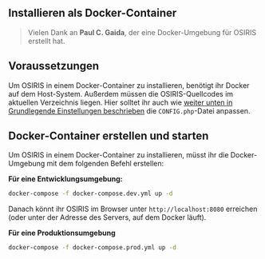 
## Installieren als Docker-Container

> Vielen Dank an **Paul C. Gaida**, der eine Docker-Umgebung für OSIRIS erstellt hat.
 
## Voraussetzungen

Um OSIRIS in einem Docker-Container zu installieren, benötigt ihr Docker auf dem Host-System. Außerdem müssen die OSIRIS-Quellcodes im aktuellen Verzeichnis liegen. Hier solltet ihr auch wie [weiter unten in Grundlegende Einstellungen beschrieben](../configure/index.md) die `CONFIG.php`-Datei anpassen.
 


## Docker-Container erstellen und starten

Um OSIRIS in einem Docker-Container zu installieren, müsst ihr die Docker-Umgebung mit dem folgenden Befehl erstellen:
 


**Für eine Entwicklungsumgebung:**

```bash
docker-compose -f docker-compose.dev.yml up -d
```

Danach könnt ihr OSIRIS im Browser unter `http://localhost:8080` erreichen (oder unter der Adresse des Servers, auf dem Docker läuft).
 

**Für eine Produktionsumgebung**

```bash
docker-compose -f docker-compose.prod.yml up -d
```


